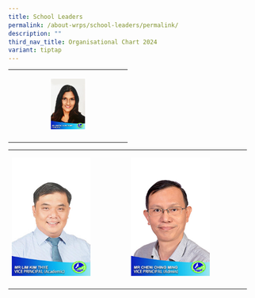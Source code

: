 ```yaml
---
title: School Leaders
permalink: /about-wrps/school-leaders/permalink/
description: ""
third_nav_title: Organisational Chart 2024
variant: tiptap
---
```

<p></p><table><tbody><tr><th rowspan="1" colspan="3"><p></p><div class="isomer-image-wrapper"><img style="width: 30%;" height="auto" width="100%" alt="" src="/images/Staff/1__Ms_Geetha_Doraisamy__Principal_.jpg"></div></th></tr><tr><td rowspan="1" colspan="3"><p></p></td></tr></tbody></table><table><tbody><tr><td rowspan="1" colspan="1"><p></p><div class="isomer-image-wrapper"><img style="width: 70%;" height="auto" width="100%" alt="" src="/images/Staff/2__Mr_Lim_Kim_Thye__VP_Acad_.jpg"></div></td><td rowspan="1" colspan="1"><p></p><div class="isomer-image-wrapper"><img style="width: 70%;" height="auto" width="100%" alt="" src="/images/Staff/3__Mr_Chew_Ching_Ming__VP_Admin_.jpg"></div></td></tr><tr><td rowspan="1" colspan="2"><p></p></td></tr></tbody></table><p></p><p></p><p></p><p></p>